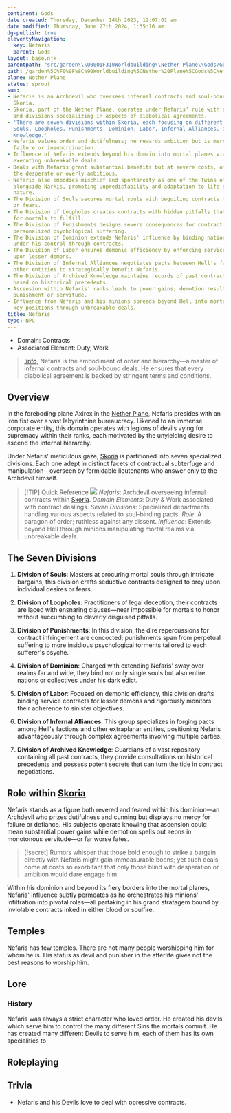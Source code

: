 ```yaml
---
continent: Gods
date created: Thursday, December 14th 2023, 12:07:01 am
date modified: Thursday, June 27th 2024, 1:35:16 am
dg-publish: true
eleventyNavigation:
  key: Nefaris
  parent: Gods
layout: base.njk
parentpath: "src/garden\\\U0001F310Worldbuilding\\Nether Plane\\Gods/Gods.md"
path: /garden%5C%F0%9F%8C%90Worldbuilding%5CNether%20Plane%5CGods%5CNefaris/
plane: Nether Plane
status: sprout
sum:
- Nefaris is an Archdevil who oversees infernal contracts and soul-bound deals within
  Skoria.
- Skoria, part of the Nether Plane, operates under Nefaris’ rule with a strict hierarchy
  and divisions specializing in aspects of diabolical agreements.
- 'There are seven divisions within Skoria, each focusing on different contract facets:
  Souls, Loopholes, Punishments, Dominion, Labor, Infernal Alliances, and Archived
  Knowledge.'
- Nefaris values order and dutifulness; he rewards ambition but is merciless towards
  failure or insubordination.
- Influence of Nefaris extends beyond his domain into mortal planes via his minions
  executing unbreakable deals.
- Deals with Nefaris grant substantial benefits but at severe costs, often targeting
  the desperate or overly ambitious.
- Nefaris also embodies mischief and spontaneity as one of the Twins of Wild Whims
  alongside Narkis, promoting unpredictability and adaptation to life's whimsical
  nature.
- The Division of Souls secures mortal souls with beguiling contracts targeting desires
  or fears.
- The Division of Loopholes creates contracts with hidden pitfalls that are difficult
  for mortals to fulfill.
- The Division of Punishments designs severe consequences for contract breaches, including
  personalized psychological suffering.
- The Division of Dominion extends Nefaris' influence by binding nations or groups
  under his control through contracts.
- The Division of Labor ensures demonic efficiency by enforcing service contracts
  upon lesser demons.
- The Division of Infernal Alliances negotiates pacts between Hell's factions and
  other entities to strategically benefit Nefaris.
- The Division of Archived Knowledge maintains records of past contracts and advises
  based on historical precedents.
- Ascension within Nefaris' ranks leads to power gains; demotion results in severe
  punishment or servitude.
- Influence from Nefaris and his minions spreads beyond Hell into mortal realms, securing
  key positions through unbreakable deals.
title: Nefaris
type: NPC
---
```


- Domain: Contracts
- Associated Element: Duty, Work

>[!info](/garden/%F0%9F%8C%90Worldbuilding/Skoria), Nefaris is the embodiment of order and hierarchy—a master of infernal contracts and soul-bound deals. He ensures that every diabolical agreement is backed by stringent terms and conditions.

## Overview

In the foreboding plane Axirex in the [Nether Plane](/garden/%F0%9F%8C%90Worldbuilding%5CNether%20Plane/Nether%20Plane), Nefaris presides with an iron fist over a vast labyrinthine bureaucracy. Likened to an immense corporate entity, this domain operates with legions of devils vying for supremacy within their ranks, each motivated by the unyielding desire to ascend the infernal hierarchy.

Under Nefaris' meticulous gaze, [Skoria](/garden/%F0%9F%8C%90Worldbuilding/Skoria) is partitioned into seven specialized divisions. Each one adept in distinct facets of contractual subterfuge and manipulation—overseen by formidable lieutenants who answer only to the Archdevil himself.

> [!TIP] Quick Reference
> ![](/static/Placeholder.png)
>*Nefaris*: Archdevil overseeing infernal contracts within [Skoria](/garden/%F0%9F%8C%90Worldbuilding/Skoria).
>*Domain Elements*: Duty & Work associated with contract dealings.
> *Seven Divisions*: Specialized departments handling various aspects related to soul-binding pacts.
> *Role*: A paragon of order; ruthless against any dissent.
> *Influence*: Extends beyond Hell through minions manipulating mortal realms via unbreakable deals.

## The Seven Divisions
1. **Division of Souls**: Masters at procuring mortal souls through intricate bargains, this division crafts seductive contracts designed to prey upon individual desires or fears.
   
2. **Division of Loopholes**: Practitioners of legal deception, their contracts are laced with ensnaring clauses—near impossible for mortals to honor without succumbing to cleverly disguised pitfalls.
   
3. **Division of Punishments**: In this division, the dire repercussions for contract infringement are concocted; punishments span from perpetual suffering to more insidious psychological torments tailored to each sufferer's psyche.
   
4. **Division of Dominion**: Charged with extending Nefaris' sway over realms far and wide, they bind not only single souls but also entire nations or collectives under his dark edict.
   
5. **Division of Labor**: Focused on demonic efficiency, this division drafts binding service contracts for lesser demons and rigorously monitors their adherence to sinister objectives.
   
6. **Division of Infernal Alliances**: This group specializes in forging pacts among Hell's factions and other extraplanar entities, positioning Nefaris advantageously through complex agreements involving multiple parties.
   
7. **Division of Archived Knowledge**: Guardians of a vast repository containing all past contracts, they provide consultations on historical precedents and possess potent secrets that can turn the tide in contract negotiations.

## Role within [Skoria](/garden/%F0%9F%8C%90Worldbuilding/Skoria)

Nefaris stands as a figure both revered and feared within his dominion—an Archdevil who prizes dutifulness and cunning but displays no mercy for failure or defiance. His subjects operate knowing that ascension could mean substantial power gains while demotion spells out aeons in monotonous servitude—or far worse fates.

>[!secret] Rumors whisper that those bold enough to strike a bargain directly with Nefaris might gain immeasurable boons; yet such deals come at costs so exorbitant that only those blind with desperation or ambition would dare engage him.

Within his dominion and beyond its fiery borders into the mortal planes, Nefaris' influence subtly permeates as he orchestrates his minions' infiltration into pivotal roles—all partaking in his grand stratagem bound by inviolable contracts inked in either blood or soulfire.

## Temples

Nefaris has few temples. There are not many people worshipping him for whom he is. His status as devil and punisher in the afterlife gives not the best reasons to worship him. 

## Lore
### History

Nefaris was always a strict character who loved order. He created his devils which serve him to control the many different Sins the mortals commit. He has created many different Devils to serve him, each of them has its own specialities to 

## Roleplaying

## Trivia
- Nefaris and his Devils love to deal with opressive contracts.